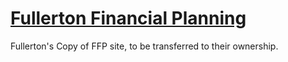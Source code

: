 # [Fullerton Financial Planning](https://fullerton-financial.netlify.app/)

Fullerton's Copy of FFP site, to be transferred to their ownership. 
